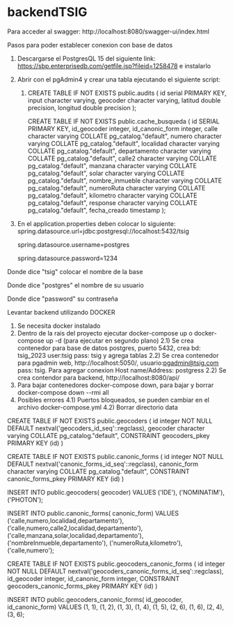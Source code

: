 # backendTSIG

Para acceder al swagger:
http://localhost:8080/swagger-ui/index.html

Pasos para poder establecer conexion con base de datos

1) Descargarse el PostgresQL 15 del siguiente link: https://sbp.enterprisedb.com/getfile.jsp?fileid=1258478 e instalarlo
2) Abrir con el pgAdmin4 y crear una tabla ejecutando el siguiente script: 
   1) CREATE TABLE IF NOT EXISTS public.audits
      (
      id serial PRIMARY KEY,
      input character varying,
      geocoder character varying,
      latitud double precision,
      longitud double precision
      );
      
      CREATE TABLE IF NOT EXISTS public.cache_busqueda
      (
	id SERIAL PRIMARY KEY,
	id_geocoder integer,
	id_canonic_form integer,
	calle character varying COLLATE pg_catalog."default",
	numero character varying COLLATE pg_catalog."default",
	localidad character varying COLLATE pg_catalog."default",
	departamento character varying COLLATE pg_catalog."default",
	calle2 character varying COLLATE pg_catalog."default",
	manzana character varying COLLATE pg_catalog."default",
	solar character varying COLLATE pg_catalog."default",
	nombre_inmueble character varying COLLATE pg_catalog."default",
	numeroRuta character varying COLLATE pg_catalog."default",
	kilometro character varying COLLATE pg_catalog."default",
	response character varying COLLATE pg_catalog."default",
	fecha_creado timestamp
	);


3) En el application.properties deben colocar lo siguiente:
   spring.datasource.url=jdbc:postgresql://localhost:5432/tsig

   spring.datasource.username=postgres

   spring.datasource.password=1234

Donde dice "tsig" colocar el nombre de la base

Donde dice "postgres" el nombre de su usuario

Donde dice "password" su contraseña

Levantar backend utilizando DOCKER
   1) Se necesita docker instalado
   2) Dentro de la rais del proyecto ejecutar docker-compose up o docker-compose up -d (para ejecutar en segundo plano)
      2.1) Se crea contenedor para base de datos postgres, puerto 5432, crea bd: tsig_2023 user:tsig pass: tsig y agrega tablas
      2.2) Se crea contenedor para pgadmin web, http://localhost:5050/, usuario:pgadmin@tsig.com pass: tsig. Para agregar conexion Host name/Address: postgress
      2.2) Se crea contendor para backend, http://localhost:8080/api/
   3) Para bajar contenedores docker-compose down, para bajar y borrar docker-compose down --rmi all
   4) Posibles errores
      4.1) Puertos bloqueados, se pueden cambiar en el archivo docker-compose.yml
      4.2) Borrar directorio data

CREATE TABLE IF NOT EXISTS public.geocoders
(
id integer NOT NULL DEFAULT nextval('geocoders_id_seq'::regclass),
geocoder character varying COLLATE pg_catalog."default",
CONSTRAINT geocoders_pkey PRIMARY KEY (id)
)

CREATE TABLE IF NOT EXISTS public.canonic_forms
(
id integer NOT NULL DEFAULT nextval('canonic_forms_id_seq'::regclass),
canonic_form character varying COLLATE pg_catalog."default",
CONSTRAINT canonic_forms_pkey PRIMARY KEY (id)
)

INSERT INTO public.geocoders(
geocoder)
VALUES ('IDE'),
('NOMINATIM'),
('PHOTON');

INSERT INTO public.canonic_forms(
canonic_form)
VALUES ('calle,numero,localidad,departamento'),
('calle,numero,calle2,localidad,departamento'),
('calle,manzana,solar,localidad,departamento'),
('nombreInmueble,departamento'),
('numeroRuta,kilometro'),
('calle,numero');

CREATE TABLE IF NOT EXISTS public.geocoders_canonic_forms
(
id integer NOT NULL DEFAULT nextval('geocoders_canonic_forms_id_seq'::regclass),
id_geocoder integer,
id_canonic_form integer,
CONSTRAINT geocoders_canonic_forms_pkey PRIMARY KEY (id)
)

INSERT INTO public.geocoders_canonic_forms(
id_geocoder, id_canonic_form)
VALUES (1, 1),
(1, 2),
(1, 3),
(1, 4),
(1, 5),
(2, 6),
(1, 6),
(2, 4),
(3, 6);
